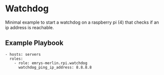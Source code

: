 Watchdog
=========

Minimal example to start a watchdog on a raspberry pi (4) that checks if an ip address is reachable.

Example Playbook
----------------


    - hosts: servers
      roles:
        - role: emrys-merlin.rpi.watchdog
          watchdog_ping_ip_address: 8.8.8.8
